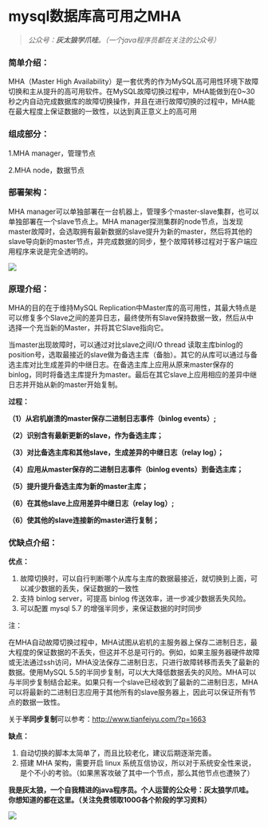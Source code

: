 # mysql数据库高可用之MHA

>*公众号：**灰太狼学爪哇**。（一个java程序员都在关注的公众号）*

### 简单介绍：

MHA（Master High Availability）是一套优秀的作为MySQL高可用性环境下故障切换和主从提升的高可用软件。在MySQL故障切换过程中，MHA能做到在0~30秒之内自动完成数据库的故障切换操作，并且在进行故障切换的过程中，MHA能在最大程度上保证数据的一致性，以达到真正意义上的高可用

### 组成部分：

1.MHA manager，管理节点

2.MHA node，数据节点

### 部署架构：

MHA manager可以单独部署在一台机器上，管理多个master-slave集群，也可以单独部署在一个slave节点上。MHA manager探测集群的node节点，当发现master故障时，会选取拥有最新数据的slave提升为新的master，然后将其他的slave导向新的master节点，并完成数据的同步，整个故障转移过程对于客户端应用程序来说是完全透明的。

![](https://tva1.sinaimg.cn/large/00831rSTly1gcbvyj334aj30hk0d5wfy.jpg)



### 原理介绍：

MHA的目的在于维持MySQL Replication中Master库的高可用性，其最大特点是可以修复多个Slave之间的差异日志，最终使所有Slave保持数据一致，然后从中选择一个充当新的Master，并将其它Slave指向它。

当master出现故障时，可以通过对比slave之间I/O thread 读取主库binlog的position号，选取最接近的slave做为备选主库（备胎）。其它的从库可以通过与备选主库对比生成差异的中继日志。在备选主库上应用从原来master保存的binlog，同时将备选主库提升为master。最后在其它slave上应用相应的差异中继日志并开始从新的master开始复制。

**过程：**

**（1）从宕机崩溃的master保存二进制日志事件（binlog events）;**

**（2）识别含有最新更新的slave，作为备选主库；**

**（3）对比备选主库和其他slave，生成差异的中继日志（relay log）；**

**（4）应用从master保存的二进制日志事件（binlog events）到备选主库；**

**（5）提升提升备选主库为新的master主库；**

**（6）在其他slave上应用差异中继日志（relay log）;**

**（6）使其他的slave连接新的master进行复制；**

### 优缺点介绍：

**优点：**

1. 故障切换时，可以自行判断哪个从库与主库的数据最接近，就切换到上面，可以减少数据的丢失，保证数据的一致性
2. 支持 binlog server，可提高 binlog 传送效率，进一步减少数据丢失风险。
3. 可以配置 mysql 5.7 的增强半同步，来保证数据的时时同步

注：

在MHA自动故障切换过程中，MHA试图从宕机的主服务器上保存二进制日志，最大程度的保证数据的不丢失，但这并不总是可行的。例如，如果主服务器硬件故障或无法通过ssh访问，MHA没法保存二进制日志，只进行故障转移而丢失了最新的数据。使用MySQL 5.5的半同步复制，可以大大降低数据丢失的风险。MHA可以与半同步复制结合起来。如果只有一个slave已经收到了最新的二进制日志，MHA可以将最新的二进制日志应用于其他所有的slave服务器上，因此可以保证所有节点的数据一致性。

关于**半同步复制**可以参考：http://www.tianfeiyu.com/?p=1663



**缺点：**

1. 自动切换的脚本太简单了，而且比较老化，建议后期逐渐完善。
2. 搭建 MHA 架构，需要开启 linux 系统互信协议，所以对于系统安全性来说，是个不小的考验。（如果黑客攻破了其中一个节点，那么其他节点也遭殃了）

**我是灰太狼，一个自我精进的java程序员。个人运营的公众号：灰太狼学爪哇。你想知道的都在这里。（关注免费领取100G各个阶段的学习资料）**

![](https://tva1.sinaimg.cn/large/00831rSTgy1gcmgifa2yhj30b00b0tbf.jpg)

